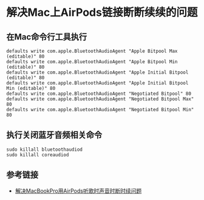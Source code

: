 # 解决Mac上AirPods链接断断续续的问题

## 在Mac命令行工具执行
```
defaults write com.apple.BluetoothAudioAgent "Apple Bitpool Max (editable)" 80 
defaults write com.apple.BluetoothAudioAgent "Apple Bitpool Min (editable)" 80 
defaults write com.apple.BluetoothAudioAgent "Apple Initial Bitpool (editable)" 80 
defaults write com.apple.BluetoothAudioAgent "Apple Initial Bitpool Min (editable)" 80 
defaults write com.apple.BluetoothAudioAgent "Negotiated Bitpool" 80 
defaults write com.apple.BluetoothAudioAgent "Negotiated Bitpool Max" 80 
defaults write com.apple.BluetoothAudioAgent "Negotiated Bitpool Min" 80
```

## 执行关闭蓝牙音频相关命令
```
sudo killall bluetoothaudiod
sudo killall coreaudiod
```

## 参考链接
 - [解决MacBookPro用AirPods听歌时声音时断时续问题](https://www.jianshu.com/p/6e4297191ecd)